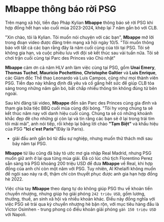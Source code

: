 # **Mbappe** thông báo rời PSG

Trên mạng xã hội, tiền đạo Pháp Kylian **Mbappe** thông báo sẽ rời PSG khi hợp đồng hết hạn vào cuối mùa 2023-2024, khép lại 7 năm gắn bó với CLB.

"Xin chào, tôi là Kylian. Tôi muốn nói chuyện với các bạn", **Mbappe** mở lời trong đoạn video được đăng trên mạng xã hội ngày 10/5. "Tôi muốn thông báo với tất cả các bạn rằng đây là năm cuối cùng của tôi tại PSG. Tôi sẽ không gia hạn, và cuộc phiêu lưu với đội sẽ kết thúc sau vài tuần nữa. Tôi sẽ chơi trận cuối cùng tại Parc des Princes vào Chủ nhật"

**Mbappe** cảm ơn cả năm HLV anh làm việc cùng tại PSG, gồm **Unai Emery**, **Thomas Tuchel**, **Mauricio Pochettino**, **Christophe Galtier** và **Luis Enrique**, các Giám đốc Thể thao Leonardo và Luis Campos, cũng như mọi thành viên PSG. Tiền đạo này khẳng định đã yêu và cố gắng hết sức để giúp CLB tỏa sáng trong những năm gắn bó, bất chấp nhiều thông tin không đúng từ bên ngoài.

Sau khi đăng tải video, **Mbappe** đến sân Parc des Princes cùng gia đình và tham gia bữa tiệc BBQ cuối mùa cùng đội bóng. "Tôi hy vọng chúng ta sẽ kết thúc năm nay với danh hiệu cuối cùng. Chúng ta sẽ có những khoảnh khắc đẹp đẽ cho những gì còn lại và tin rằng các bạn sẽ ở lại trong trái tim tôi mãi mãi", anh nói tiếp, rồi khép lại bằng lời chào **"Tạm Biệt"** và khẩu hiệu của PSG **"Ici c'est Paris"**(Đây là Paris).

- giải đấu anh gắn bó từ đầu sự nghiệp, nhưng muốn thử thách mới sau bảy năm tại PSG.

**Mbappe** từ lâu cũng đã bày tỏ ước mơ gia nhập Real Madrid, nhưng PSG muốn giữ anh ở lại qua từng mùa giải. Đã có lúc chủ tịch Florentino Perez sẵn sàng trả PSG khoảng 200 triệu USD để đưa **Mbappe** về Real, khi hợp đồng của anh chỉ còn một năm với PSG. Tuy nhiên, Al Khelaifi không muốn để ngôi sao này ra đi, thậm chí còn thuyết phục được anh gia hạn hợp đồng hè 2022.

Việc chia tay **Mbappe** theo dạng tự do không giúp PSG thu về khoản tiền chuyển nhượng, nhưng giúp họ giải phóng `242 triệu USD`, gồm lương, thưởng, thuế, an sinh xã hội và nhiều khoản khác. Điều này đồng nghĩa với việc PSG sẽ trải qua kỳ chuyển nhượng hè bận rộn, với mục tiêu hàng đầu là Victor Osimhen - trung phong có điều khoản giải phóng `gần 150 triệu USD` với Napoli.